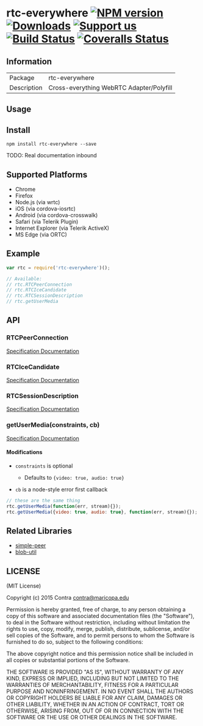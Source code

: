 # rtc-everywhere [![NPM version][npm-image]][npm-url] [![Downloads][downloads-image]][npm-url] [![Support us][gittip-image]][gittip-url] [![Build Status][travis-image]][travis-url] [![Coveralls Status][coveralls-image]][coveralls-url]
## Information
<table>
<tr>
<td>Package</td>
<td>rtc-everywhere</td>
</tr>
<tr>
<td>Description</td>
<td>Cross-everything WebRTC Adapter/Polyfill</td>
</tr>
</table>

## Usage
## Install

```
npm install rtc-everywhere --save
```

TODO: Real documentation inbound

## Supported Platforms
- Chrome
- Firefox
- Node.js (via wrtc)
- iOS (via cordova-iosrtc)
- Android (via cordova-crosswalk)
- Safari (via Telerik Plugin)
- Internet Explorer (via Telerik ActiveX)
- MS Edge (via ORTC)

## Example

```js
var rtc = require('rtc-everywhere')();

// Available:
// rtc.RTCPeerConnection
// rtc.RTCIceCandidate
// rtc.RTCSessionDescription
// rtc.getUserMedia
```

## API
### RTCPeerConnection
[Specification Documentation](https://developer.mozilla.org/en-US/docs/Web/API/RTCPeerConnection)

### RTCIceCandidate
[Specification Documentation](http://html5index.org/WebRTC%20-%20RTCIceCandidate.html)

### RTCSessionDescription
[Specification Documentation](https://developer.mozilla.org/en-US/docs/Web/API/RTCSessionDescription)

### getUserMedia(constraints, cb)
[Specification Documentation](https://developer.mozilla.org/en-US/docs/Web/API/Navigator/getUserMedia)

#### Modifications
- `constraints` is optional
  - Defaults to `{video: true, audio: true}`

- `cb` is a node-style error first callback

```js
// these are the same thing
rtc.getUserMedia(function(err, stream){});
rtc.getUserMedia({video: true, audio: true}, function(err, stream){});
```

## Related Libraries
- [simple-peer](https://github.com/feross/simple-peer)
- [blob-util](https://github.com/nolanlawson/blob-util)

## LICENSE
(MIT License)

Copyright (c) 2015 Contra [contra@maricopa.edu](mailto:contra@maricopa.edu)

Permission is hereby granted, free of charge, to any person obtaining a copy of this software and associated documentation files (the "Software"), to deal in the Software without restriction, including without limitation the rights to use, copy, modify, merge, publish, distribute, sublicense, and/or sell copies of the Software, and to permit persons to whom the Software is furnished to do so, subject to the following conditions:

The above copyright notice and this permission notice shall be included in all copies or substantial portions of the Software.

THE SOFTWARE IS PROVIDED "AS IS", WITHOUT WARRANTY OF ANY KIND, EXPRESS OR IMPLIED, INCLUDING BUT NOT LIMITED TO THE WARRANTIES OF MERCHANTABILITY, FITNESS FOR A PARTICULAR PURPOSE AND NONINFRINGEMENT. IN NO EVENT SHALL THE AUTHORS OR COPYRIGHT HOLDERS BE LIABLE FOR ANY CLAIM, DAMAGES OR OTHER LIABILITY, WHETHER IN AN ACTION OF CONTRACT, TORT OR OTHERWISE, ARISING FROM, OUT OF OR IN CONNECTION WITH THE SOFTWARE OR THE USE OR OTHER DEALINGS IN THE SOFTWARE.

[gittip-url]: https://www.gittip.com/contra/
[gittip-image]: http://img.shields.io/gittip/contra.svg
[downloads-image]: http://img.shields.io/npm/dm/rtc-everywhere.svg
[npm-url]: https://npmjs.org/package/rtc-everywhere
[npm-image]: http://img.shields.io/npm/v/rtc-everywhere.svg
[travis-url]: https://travis-ci.org/contra/rtc-everywhere
[travis-image]: https://travis-ci.org/contra/rtc-everywhere.png?branch=master
[coveralls-url]: https://coveralls.io/r/contra/rtc-everywhere
[coveralls-image]: https://coveralls.io/repos/contra/rtc-everywhere/badge.png
[depstat-url]: https://david-dm.org/contra/rtc-everywhere
[depstat-image]: https://david-dm.org/contra/rtc-everywhere.png
[david-url]: https://david-dm.org/contra/rtc-everywhere
[david-image]: https://david-dm.org/contra/rtc-everywhere.png?theme=shields.io
